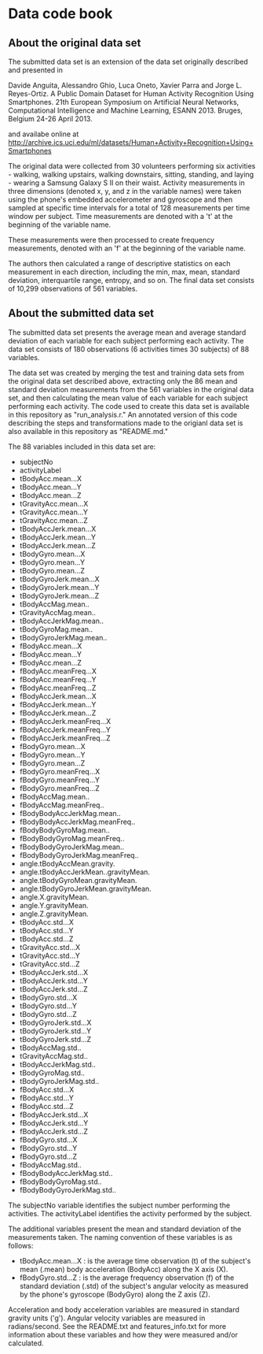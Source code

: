 # Data code book

## About the original data set

The submitted data set is an extension of the data set originally described and presented in 

Davide Anguita, Alessandro Ghio, Luca Oneto, Xavier Parra and Jorge L. Reyes-Ortiz. A Public Domain Dataset for Human Activity Recognition Using Smartphones. 21th European Symposium on Artificial Neural Networks, Computational Intelligence and Machine Learning, ESANN 2013. Bruges, Belgium 24-26 April 2013.

and availabe online at http://archive.ics.uci.edu/ml/datasets/Human+Activity+Recognition+Using+Smartphones

The original data were collected from 30 volunteers performing six activities - walking, walking upstairs, walking downstairs, sitting, standing, and laying - wearing a Samsung Galaxy S II on their waist. Activity measurements in three dimensions (denoted x, y, and z in the variable names) were taken using the phone's embedded accelerometer and gyroscope and then sampled at specific time intervals for a total of 128 measurements per time window per subject. Time measurements are denoted with a 't' at the beginning of the variable name. 

These measurements were then processed to create frequency measurements, denoted with an 'f' at the beginning of the variable name. 

The authors then calculated a range of descriptive statistics on each measurement in each direction, including the min, max, mean, standard deviation, interquartile range, entropy, and so on. The final data set consists of 10,299 observations of 561 variables.

## About the submitted data set

The submitted data set presents the average mean and average standard deviation of each variable for each subject performing each activity. The data set consists of 180 observations (6 activities times 30 subjects) of 88 variables. 

The data set was created by merging the test and training data sets from the original data set described above, extracting only the 86 mean and standard deviation measurements from the 561 variables in the original data set, and then calculating the mean value of each variable for each subject performing each activity. The code used to create this data set is available in this repository as "run_analysis.r." An annotated version of this code describing the steps and transformations made to the origianl data set is also available in this repository as "README.md." 

The 88 variables included in this data set are:

- subjectNo
- activityLabel
- tBodyAcc.mean...X
- tBodyAcc.mean...Y
- tBodyAcc.mean...Z
- tGravityAcc.mean...X
- tGravityAcc.mean...Y
- tGravityAcc.mean...Z
- tBodyAccJerk.mean...X
- tBodyAccJerk.mean...Y
- tBodyAccJerk.mean...Z
- tBodyGyro.mean...X
- tBodyGyro.mean...Y
- tBodyGyro.mean...Z
- tBodyGyroJerk.mean...X
- tBodyGyroJerk.mean...Y
- tBodyGyroJerk.mean...Z
- tBodyAccMag.mean..
- tGravityAccMag.mean..
- tBodyAccJerkMag.mean..
- tBodyGyroMag.mean..
- tBodyGyroJerkMag.mean..
- fBodyAcc.mean...X
- fBodyAcc.mean...Y
- fBodyAcc.mean...Z
- fBodyAcc.meanFreq...X
- fBodyAcc.meanFreq...Y
- fBodyAcc.meanFreq...Z
- fBodyAccJerk.mean...X
- fBodyAccJerk.mean...Y
- fBodyAccJerk.mean...Z
- fBodyAccJerk.meanFreq...X
- fBodyAccJerk.meanFreq...Y
- fBodyAccJerk.meanFreq...Z
- fBodyGyro.mean...X
- fBodyGyro.mean...Y
- fBodyGyro.mean...Z
- fBodyGyro.meanFreq...X
- fBodyGyro.meanFreq...Y
- fBodyGyro.meanFreq...Z
- fBodyAccMag.mean..
- fBodyAccMag.meanFreq..
- fBodyBodyAccJerkMag.mean..
- fBodyBodyAccJerkMag.meanFreq..
- fBodyBodyGyroMag.mean..
- fBodyBodyGyroMag.meanFreq..
- fBodyBodyGyroJerkMag.mean..
- fBodyBodyGyroJerkMag.meanFreq..
- angle.tBodyAccMean.gravity.
- angle.tBodyAccJerkMean..gravityMean.
- angle.tBodyGyroMean.gravityMean.
- angle.tBodyGyroJerkMean.gravityMean.
- angle.X.gravityMean.
- angle.Y.gravityMean.
- angle.Z.gravityMean.
- tBodyAcc.std...X
- tBodyAcc.std...Y
- tBodyAcc.std...Z
- tGravityAcc.std...X
- tGravityAcc.std...Y
- tGravityAcc.std...Z
- tBodyAccJerk.std...X
- tBodyAccJerk.std...Y
- tBodyAccJerk.std...Z
- tBodyGyro.std...X
- tBodyGyro.std...Y
- tBodyGyro.std...Z
- tBodyGyroJerk.std...X
- tBodyGyroJerk.std...Y
- tBodyGyroJerk.std...Z
- tBodyAccMag.std..
- tGravityAccMag.std..
- tBodyAccJerkMag.std..
- tBodyGyroMag.std..
- tBodyGyroJerkMag.std..
- fBodyAcc.std...X
- fBodyAcc.std...Y
- fBodyAcc.std...Z
- fBodyAccJerk.std...X
- fBodyAccJerk.std...Y
- fBodyAccJerk.std...Z
- fBodyGyro.std...X
- fBodyGyro.std...Y
- fBodyGyro.std...Z
- fBodyAccMag.std..
- fBodyBodyAccJerkMag.std..
- fBodyBodyGyroMag.std..
- fBodyBodyGyroJerkMag.std..

The subjectNo variable identifies the subject number performing the activities. The activityLabel identifies the activity performed by the subject. 

The additional variables present the mean and standard deviation of the measurements taken. The naming convention of these variables is as follows:

- tBodyAcc.mean...X : is the average time observation (t) of the subject's mean (.mean) body acceleration (BodyAcc) along the X axis (X).
- fBodyGyro.std...Z : is the average frequency observation (f) of the standard deviation (.std) of the subject's angular velocity as measured by the phone's gyroscope (BodyGyro) along the Z axis (Z).

Acceleration and body acceleration variables are measured in standard gravity units ('g'). Angular velocity variables are measured in radians/second. See the README.txt and features_info.txt for more information about these variables and how they were measured and/or calculated.
